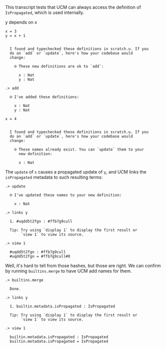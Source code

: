This transcript tests that UCM can always access the definition of 
`IsPropagated`, which is used internally.

y depends on x
```unison
x = 3
y = x + 1
```

```ucm

  I found and typechecked these definitions in scratch.u. If you
  do an `add` or `update`, here's how your codebase would
  change:
  
    ⍟ These new definitions are ok to `add`:
    
      x : Nat
      y : Nat

```
```ucm
.> add

  ⍟ I've added these definitions:
  
    x : Nat
    y : Nat

```
```unison
x = 4
```

```ucm

  I found and typechecked these definitions in scratch.u. If you
  do an `add` or `update`, here's how your codebase would
  change:
  
    ⍟ These names already exist. You can `update` them to your
      new definition:
    
      x : Nat

```
The `update` of `x` causes a propagated update of `y`, and UCM links the 
`isPropagated` metadata to such resulting terms:

```ucm
.> update

  ⍟ I've updated these names to your new definition:
  
    x : Nat

.> links y

  1. #uqdd5t2fgn : #ffb7g9cull
  
  Tip: Try using `display 1` to display the first result or
       `view 1` to view its source.

.> view 1

  #uqdd5t2fgn : #ffb7g9cull
  #uqdd5t2fgn = #ffb7g9cull#0

```
Well, it's hard to tell from those hashes, but those are right.  We can confirm
by running `builtins.merge` to have UCM add names for them.

```ucm
.> builtins.merge

  Done.

.> links y

  1. builtin.metadata.isPropagated : IsPropagated
  
  Tip: Try using `display 1` to display the first result or
       `view 1` to view its source.

.> view 1

  builtin.metadata.isPropagated : IsPropagated
  builtin.metadata.isPropagated = IsPropagated

```
